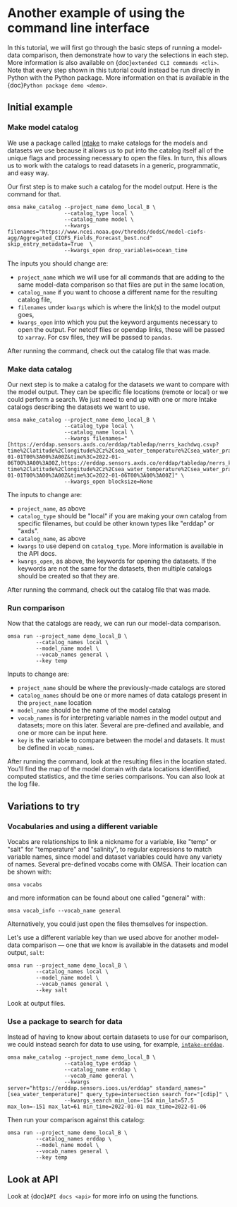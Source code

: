 # Another example of using the command line interface

In this tutorial, we will first go through the basic steps of running a model-data comparison, then demonstrate how to vary the selections in each step. More information is also available on {doc}`extended CLI commands <cli>`. Note that every step shown in this tutorial could instead be run directly in Python with the Python package. More information on that is available in the {doc}`Python package demo <demo>`.

## Initial example

### Make model catalog

We use a package called [Intake](https://intake.readthedocs.io/en/latest/) to make catalogs for the models and datasets we use because it allows us to put into the catalog itself all of the unique flags and processing necessary to open the files. In turn, this allows us to work with the catalogs to read datasets in a generic, programmatic, and easy way.

Our first step is to make such a catalog for the model output. Here is the command for that.


    omsa make_catalog --project_name demo_local_B \
                      --catalog_type local \
                      --catalog_name model \
                      --kwargs filenames="https://www.ncei.noaa.gov/thredds/dodsC/model-ciofs-agg/Aggregated_CIOFS_Fields_Forecast_best.ncd" skip_entry_metadata=True  \
                      --kwargs_open drop_variables=ocean_time


The inputs you should change are:
* `project_name` which we will use for all commands that are adding to the same model-data comparison so that files are put in the same location,
* `catalog_name` if you want to choose a different name for the resulting catalog file,
* `filenames` under `kwargs` which is where the link(s) to the model output goes,
* `kwargs_open` into which you put the keyword arguments necessary to open the output. For netcdf files or opendap links, these will be passed to `xarray`. For csv files, they will be passed to `pandas`.


After running the command, check out the catalog file that was made.


### Make data catalog

Our next step is to make a catalog for the datasets we want to compare with the model output. They can be specific file locations (remote or local) or we could perform a search. We just need to end up with one or more Intake catalogs describing the datasets we want to use.

    omsa make_catalog --project_name demo_local_B \
                      --catalog_type local \
                      --catalog_name local \
                      --kwargs filenames="[https://erddap.sensors.axds.co/erddap/tabledap/nerrs_kachdwq.csvp?time%2Clatitude%2Clongitude%2Cz%2Csea_water_temperature%2Csea_water_practical_salinity&time%3E=2022-01-01T00%3A00%3A00Z&time%3C=2022-01-06T00%3A00%3A00Z,https://erddap.sensors.axds.co/erddap/tabledap/nerrs_kacsdwq.csvp?time%2Clatitude%2Clongitude%2Cz%2Csea_water_temperature%2Csea_water_practical_salinity&time%3E=2022-01-01T00%3A00%3A00Z&time%3C=2022-01-06T00%3A00%3A00Z]" \
                      --kwargs_open blocksize=None


The inputs to change are:
* `project_name`, as above
* `catalog_type` should be "local" if you are making your own catalog from specific filenames, but could be other known types like "erddap" or "axds".
* `catalog_name`, as above
* `kwargs` to use depend on `catalog_type`. More information is available in the API docs.
* `kwargs_open`, as above, the keywords for opening the datasets. If the keywords are not the same for the datasets, then multiple catalogs should be created so that they are.

After running the command, check out the catalog file that was made.


### Run comparison

Now that the catalogs are ready, we can run our model-data comparison.

    omsa run --project_name demo_local_B \
             --catalog_names local \
             --model_name model \
             --vocab_names general \
             --key temp

Inputs to change are:
* `project_name` should be where the previously-made catalogs are stored
* `catalog_names` should be one or more names of data catalogs present in the `project_name` location
* `model_name` should be the name of the model catalog
* `vocab_names` is for interpreting variable names in the model output and datasets; more on this later. Several are pre-defined and available, and one or more can be input here.
* `key` is the variable to compare between the model and datasets. It must be defined in `vocab_names`.

After running the command, look at the resulting files in the location stated. You'll find the map of the model domain with data locations identified, computed statistics, and the time series comparisons. You can also look at the log file.


## Variations to try

### Vocabularies and using a different variable

Vocabs are relationships to link a nickname for a variable, like "temp" or "salt" for "temperature" and "salinity", to regular expressions to match variable names, since model and dataset variables could have any variety of names. Several pre-defined vocabs come with OMSA. Their location can be shown with:

    omsa vocabs

and more information can be found about one called "general" with:

    omsa vocab_info --vocab_name general

Alternatively, you could just open the files themselves for inspection.

Let's use a different variable key than we used above for another model-data comparison — one that we know is available in the datasets and model output, `salt`:

    omsa run --project_name demo_local_B \
             --catalog_names local \
             --model_name model \
             --vocab_names general \
             --key salt

Look at output files.

### Use a package to search for data

Instead of having to know about certain datasets to use for our comparison, we could instead search for data to use using, for example, [`intake-erddap`](https://intake-erddap.readthedocs.io/).

    omsa make_catalog --project_name demo_local_B \
                      --catalog_type erddap \
                      --catalog_name erddap \
                      --vocab_name general \
                      --kwargs server="https://erddap.sensors.ioos.us/erddap" standard_names="[sea_water_temperature]" query_type=intersection search_for="[cdip]" \
                      --kwargs_search min_lon=-154 min_lat=57.5 max_lon=-151 max_lat=61 min_time=2022-01-01 max_time=2022-01-06

Then run your comparison against this catalog:

    omsa run --project_name demo_local_B \
             --catalog_names erddap \
             --model_name model \
             --vocab_names general \
             --key temp


## Look at API

Look at {doc}`API docs <api>` for more info on using the functions.
